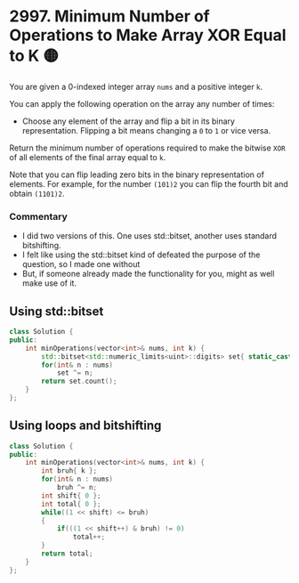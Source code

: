 # 2997. Minimum Number of Operations to Make Array XOR Equal to K 🟡

You are given a 0-indexed integer array `nums` and a positive integer `k`.

You can apply the following operation on the array any number of times:

 - Choose any element of the array and flip a bit in its binary representation. Flipping a bit means changing a `0` to `1` or vice versa.

Return the minimum number of operations required to make the bitwise `XOR` of all elements of the final array equal to `k`.

Note that you can flip leading zero bits in the binary representation of elements. For example, for the number `(101)2` you can flip the fourth bit and obtain `(1101)2`.

### Commentary

 - I did two versions of this. One uses std::bitset, another uses standard bitshifting.
 - I felt like using the std::bitset kind of defeated the purpose of the question, so I made one without
 - But, if someone already made the functionality for you, might as well make use of it.

## Using std::bitset

```cpp
class Solution {
public:
    int minOperations(vector<int>& nums, int k) {
        std::bitset<std::numeric_limits<uint>::digits> set{ static_cast<uint64_t>(k) };
        for(int& n : nums)
            set ^= n;
        return set.count();
    }
};
```

## Using loops and bitshifting

```cpp
class Solution {
public:
    int minOperations(vector<int>& nums, int k) {
        int bruh{ k };
        for(int& n : nums)
            bruh ^= n;
        int shift{ 0 };
        int total{ 0 };
        while((1 << shift) <= bruh)
        {
            if(((1 << shift++) & bruh) != 0)
                total++;
        }
        return total;
    }
};
```
